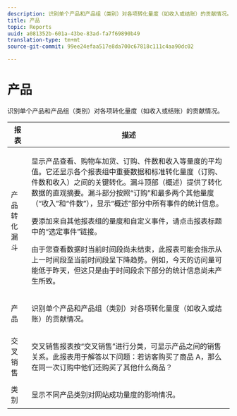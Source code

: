 ```yaml
---
description: 识别单个产品和产品组（类别）对各项转化量度（如收入或结账）的贡献情况。
title: 产品
topic: Reports
uuid: a081352b-601a-43be-83ad-fa7f69890b49
translation-type: tm+mt
source-git-commit: 99ee24efaa517e8da700c67818c111c4aa90dc02

---
```



# 产品

识别单个产品和产品组（类别）对各项转化量度（如收入或结账）的贡献情况。

<table id="table_E8F96FC92BF44993B79DD3D6AFABCB60"> 
 <thead> 
  <tr> 
   <th colname="col1" class="entry"> 报表 </th> 
   <th colname="col2" class="entry"> 描述 </th> 
  </tr> 
 </thead>
 <tbody> 
  <tr> 
   <td colname="col1"> 产品转化漏斗 </td> 
   <td colname="col2"> <p> 显示产品查看、购物车加货、订购、件数和收入等量度的平均值。它还显示各个报表组中重要数据和标准转化量度（订购、件数和收入）之间的关键转化。漏斗顶部（概述）提供了转化数据的直观摘要。漏斗部分按照“订购”和最多两个其他量度（“收入”和“件数”），显示“概述”部分中所有事件的统计信息。 </p> <p>要添加来自其他报表组的量度和自定义事件，请点击报表标题中的“选定事件”<span class="uicontrol"></span>链接。 </p> <p>由于您查看数据时当前时间段尚未结束，此报表可能会指示从上一时间段至当前时间段呈下降趋势。例如，今天的访问量可能低于昨天，但这只是由于时间段余下部分的统计信息尚未产生所致。 </p> </td> 
  </tr> 
  <tr> 
   <td colname="col1"> 产品 </td> 
   <td colname="col2"> <p> 识别单个产品和产品组（类别）对各项转化量度（如收入或结账）的贡献情况。 </p> </td> 
  </tr> 
  <tr> 
   <td colname="col1"> 交叉销售 </td> 
   <td colname="col2"> <p> 交叉销售报表按“交叉销售”进行分类，可显示产品之间的销售关系。此报表用于解答以下问题：若访客购买了商品 A，那么在同一次订购中他们还购买了其他什么商品？ </p> </td> 
  </tr> 
  <tr> 
   <td colname="col1"> 类别 </td> 
   <td colname="col2"> <p> 显示不同产品类别对网站成功量度的影响情况。 </p> </td> 
  </tr> 
 </tbody> 
</table>

